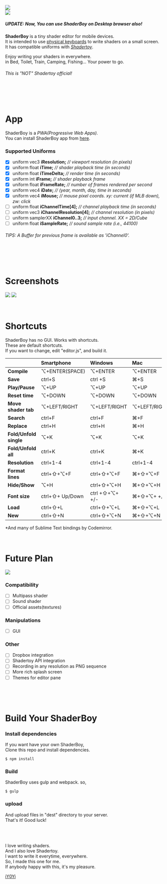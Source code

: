 <img src="https://github.com/iY0Yi/ShaderBoy/blob/master/_index/img/sb_logo_1240x600.png"></br>
<img src="https://github.com/iY0Yi/ShaderBoy/blob/master/_index/img/sb_example.png"></br>
##### *UPDATE: Now, You can use ShaderBoy on Desktop browser also!*  
<strong>ShaderBoy</strong> is a tiny shader editor for mobile devices.</br>
It is intended to use [physical keyboards](https://www.google.co.jp/search?q=smartphone+bluetooth+keyboard&source=lnms&tbm=isch&sa=X&ved=0ahUKEwi-kZzK_4fdAhXRdd4KHSp3BOcQ_AUICigB&biw=1440&bih=781) to write shaders on a small screen.</br>
It has compatible uniforms with <a href="https://www.shadertoy.com/"><em>Shadertoy</em></a>.</br>

Enjoy writing your shaders in everywhere.</br>
in Bed, Toilet, Train, Camping, Fishing...
Your power to go.</br>
  
###### *This is "NOT" Shadertoy official!* 

</br>
</br>
</br>
  
# App
ShaderBoy is a *PWA(Progressive Web Apps).*  
You can install ShaderBoy app from [here](https://shaderboy.net/).  
  
### Supported Uniforms  
- [X] uniform vec3      **iResolution;**           *// viewport resolution (in pixels)*
- [X] uniform float     **iTime;**                 *// shader playback time (in seconds)*
- [X] uniform float     **iTimeDelta;**            *// render time (in seconds)*
- [X] uniform int       **iFrame;**                *// shader playback frame*
- [X] uniform float     **iFrameRate;**            *// number of frames rendered per second*
- [X] uniform vec4      **iDate;**                 *// (year, month, day, time in seconds)*
- [X] uniform vec4      **iMouse;**                *// mouse pixel coords. xy: current (if MLB down), zw: click*
- [ ] uniform float     **iChannelTime[4];**       *// channel playback time (in seconds)*
- [ ] uniform vec3      **iChannelResolution[4];** *// channel resolution (in pixels)*
- [ ] uniform samplerXX **iChannel0..3;**          *// input channel. XX = 2D/Cube*
- [ ] uniform float     **iSampleRate;**           *// sound sample rate (i.e., 44100)*
  
###### *TIPS: A Buffer for previous frame is available as 'iChannel0'.*  
</br>
</br>
</br>
  
# Screenshots
<img src="https://github.com/iY0Yi/ShaderBoy/blob/master/asset/screenshots/screenshots3.png">  
<img src="https://github.com/iY0Yi/ShaderBoy/blob/master/asset/screenshots/screenshots4.png">  
</br>
</br>
</br>
  

# Shortcuts
ShaderBoy has no GUI. Works with shortcuts.  
These are default shortcuts.  
If you want to change, edit "editor.js", and build it.  
  
|   | Smartphone | Windows | Mac |
|:---|:---|:---|:---|
| **Compile** | ⌥+ENTER(SPACE) | ⌥+ENTER | ⌥+ENTER |
| **Save** | ctrl+S | ctrl +S | ⌘+S |
| **Play/Pause** | ⌥+UP | ⌥+UP | ⌥+UP |
| **Reset time** | ⌥+DOWN | ⌥+DOWN | ⌥+DOWN |
| **Move shader tab** | ⌥+LEFT/RIGHT | ⌥+LEFT/RIGHT | ⌥+LEFT/RIGHT |
| **Search** | ctrl+F | ctrl+F | ⌘+F |
| **Replace** | ctrl+H | ctrl+H | ⌘+H |
| **Fold/Unfold single** | ⌥+K | ⌥+K | ⌥+K |
| **Fold/Unfold all** | ctrl+K | ctrl+K | ⌘+K |
| **Resolution** | ctrl+1-4 | ctrl+1-4 | ctrl+1-4 |
| **Format lines** | ctrl+⇧+⌥+F | ctrl+⇧+⌥+F| ⌘+⇧+⌥+F |
| **Hide/Show** | ⌥+H | ctrl+⇧+⌥+H | ⌘+⇧+⌥+H |
| **Font size** | ctrl+⇧+ Up/Down | ctrl +⇧+⌥+ +/-  | ⌘+⇧+⌥+ +/- |
| **Load** | ctrl+⇧+L | ctrl+⇧+⌥+L | ⌘+⇧+⌥+L |
| **New** | ctrl+⇧+N | ctrl+⇧+⌥+N | ⌘+⇧+⌥+N |
  
*And many of Sublime Text bindings by Codemirror.
</br>
</br>
</br>
  
# Future Plan
<img src="https://github.com/iY0Yi/ShaderBoy/blob/master/asset/design/_output/shaderboy_pc.png">  
  
### Compatibility
- [ ] Multipass shader
- [ ] Sound shader
- [ ] Official assets(textures)
  
### Manipulations
- [ ] GUI
  
### Other
- [ ] Dropbox integration
- [ ] Shadertoy API integration
- [ ] Recording in any resolution as PNG sequence
- [ ] More rich splash screen
- [ ] Themes for editor pane
</br>
</br>
</br>

# Build Your ShaderBoy
### Install dependencies
If you want have your own ShaderBoy,  
Clone this repo and install dependencies.  
```
$ npm install
```
  
### Build
ShaderBoy uses gulp and webpack. so,  
```
$ gulp
```
  
### upload
And upload files in "dest" directory to your server.  
That's it! Good luck!  
</br>
</br>
</br>
  
I love writing shaders.  
And I also love Shadertoy.  
I want to write it everytime, everywhere.  
So, I made this one for me.  
If anybody happy with this, it's my pleasure.  
  
[iY0Yi](https://twitter.com/iY0Yi/)
</br>
</br>
</br>

